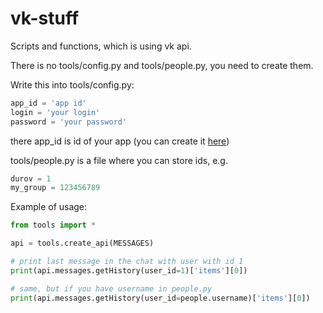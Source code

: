 # vk-stuff
Scripts and functions, which is using vk api.

There is no tools/config.py and tools/people.py, you need to create them.

Write this into tools/config.py:

```python
app_id = 'app id'
login = 'your login'
password = 'your password'
```

there app_id is id of your app (you can create it [here](https://vk.com/apps?act=manage))

tools/people.py is a file where you can store ids, e.g.

```python
durov = 1
my_group = 123456789
```

Example of usage:
```python
from tools import *

api = tools.create_api(MESSAGES)

# print last message in the chat with user with id 1
print(api.messages.getHistory(user_id=1)['items'][0])

# same, but if you have username in people.py
print(api.messages.getHistory(user_id=people.username)['items'][0])
```
